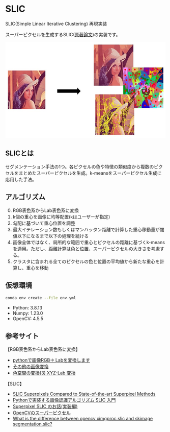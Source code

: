 # SLIC
SLIC(Simple Linear Iterative Clustering) 再現実装

スーパーピクセルを生成するSLIC([原著論文](https://core.ac.uk/download/pdf/147983593.pdf))の実装です。

<img src="./assets/desc.jpg" height="300px" alt="SLIC結果"></img>

## SLICとは
セグメンテーション手法の1つ。各ピクセルの色や特徴の類似度から複数のピクセルをまとめたスーパーピクセルを生成。k-meansをスーパーピクセル生成に応用した手法。

## アルゴリズム
0. RGB表色系からLab表色系に変換
1. k個の重心を画像に均等配置(kはユーザーが指定)
2. 勾配に基づいて重心位置を調整
3. 最大イテレーション数もしくはマンハッタン距離で計算した重心移動量が閾値以下になるまで以下の処理を続ける
4. 画像全体ではなく、局所的な範囲で重心とピクセルの距離に基づくk-meansを適用。ただし、距離計算は色と位置、スーパーピクセルの大きさを考慮する。
5. クラスタに含まれる全てのピクセルの色と位置の平均値から新たな重心を計算し、重心を移動

## 仮想環境
``` bash
conda env create --file env.yml
```
- Python: 3.8.13
- Numpy: 1.23.0
- OpenCV: 4.5.5

## 参考サイト
【RGB表色系からLab表色系に変換】
- [pythonで画像RGB-> Labを変換します](https://www.web-dev-qa-db-ja.com/ja/python/python%E3%81%A7%E7%94%BB%E5%83%8Frgbgt-lab%E3%82%92%E5%A4%89%E6%8F%9B%E3%81%97%E3%81%BE%E3%81%99/1070682920/)
- [その他の画像変換](http://opencv.jp/opencv-2.2/cpp/imgproc_miscellaneous_image_transformations.html)
- [色空間の変換(3)  XYZ-Lab 変換](https://fujiwaratko.sakura.ne.jp/infosci/colorspace/colorspace3.html)

【SLIC】
- [SLIC Superpixels Compared to State-of-the-art Superpixel Methods](https://core.ac.uk/download/pdf/147983593.pdf)
- [Pythonで実装する画像認識アルゴリズム SLIC 入門](https://techblog.nhn-techorus.com/archives/7793)
- [Superpixel SLIC のお話(実装編)](https://snowtanuki.hatenablog.jp/entry/2019/04/17/230556)
- [OpenCVのスーパーピクセル](https://qiita.com/sitar-harmonics/items/ba02cd14d6f362439e96)
- [What is the difference between opencv ximgproc.slic and skimage segmentation.slic?](https://stackoverflow.com/questions/57039504/what-is-the-difference-between-opencv-ximgproc-slic-and-skimage-segmentation-sli)